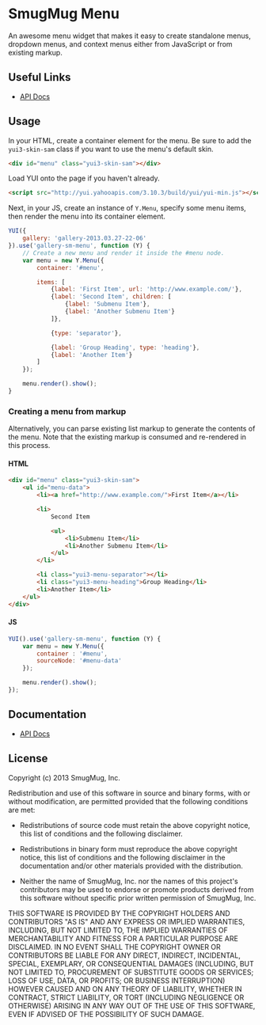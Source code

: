 SmugMug Menu
============

An awesome menu widget that makes it easy to create standalone menus, dropdown
menus, and context menus either from JavaScript or from existing markup.

Useful Links
------------

* [API Docs][api-docs]

[api-docs]:http://smugmug.github.com/yui-gallery/api/modules/gallery-sm-menu.html

Usage
-----

In your HTML, create a container element for the menu. Be sure to add the `yui3-skin-sam` class if you want to use the menu's default skin.

```html
<div id="menu" class="yui3-skin-sam"></div>
```

Load YUI onto the page if you haven't already.

```html
<script src="http://yui.yahooapis.com/3.10.3/build/yui/yui-min.js"></script>
```

Next, in your JS, create an instance of `Y.Menu`, specify some menu items, then render the menu into its container element.

```js
YUI({
    gallery: 'gallery-2013.03.27-22-06'
}).use('gallery-sm-menu', function (Y) {
    // Create a new menu and render it inside the #menu node.
    var menu = new Y.Menu({
        container: '#menu',

        items: [
            {label: 'First Item', url: 'http://www.example.com/'},
            {label: 'Second Item', children: [
                {label: 'Submenu Item'},
                {label: 'Another Submenu Item'}
            ]},

            {type: 'separator'},

            {label: 'Group Heading', type: 'heading'},
            {label: 'Another Item'}
        ]
    });

    menu.render().show();
}
```

### Creating a menu from markup

Alternatively, you can parse existing list markup to generate the contents of
the menu. Note that the existing markup is consumed and re-rendered in this
process.

#### HTML

```html
<div id="menu" class="yui3-skin-sam">
    <ul id="menu-data">
        <li><a href="http://www.example.com/">First Item</a></li>

        <li>
            Second Item

            <ul>
                <li>Submenu Item</li>
                <li>Another Submenu Item</li>
            </ul>
        </li>

        <li class="yui3-menu-separator"></li>
        <li class="yui3-menu-heading">Group Heading</li>
        <li>Another Item</li>
    </ul>
</div>
```

#### JS

```js
YUI().use('gallery-sm-menu', function (Y) {
    var menu = new Y.Menu({
        container : '#menu',
        sourceNode: '#menu-data'
    });

    menu.render().show();
});
```

Documentation
--------------

* [API Docs](http://smugmug.github.com/yui-gallery/api/modules/gallery-sm-menu.html)

License
-------

Copyright (c) 2013 SmugMug, Inc.

Redistribution and use of this software in source and binary forms, with or
without modification, are permitted provided that the following conditions are
met:

  * Redistributions of source code must retain the above copyright notice, this
    list of conditions and the following disclaimer.

  * Redistributions in binary form must reproduce the above copyright notice,
    this list of conditions and the following disclaimer in the documentation
    and/or other materials provided with the distribution.

  * Neither the name of SmugMug, Inc. nor the names of this project's
    contributors may be used to endorse or promote products derived from this
    software without specific prior written permission of SmugMug, Inc.

THIS SOFTWARE IS PROVIDED BY THE COPYRIGHT HOLDERS AND CONTRIBUTORS "AS IS" AND
ANY EXPRESS OR IMPLIED WARRANTIES, INCLUDING, BUT NOT LIMITED TO, THE IMPLIED
WARRANTIES OF MERCHANTABILITY AND FITNESS FOR A PARTICULAR PURPOSE ARE
DISCLAIMED. IN NO EVENT SHALL THE COPYRIGHT OWNER OR CONTRIBUTORS BE LIABLE FOR
ANY DIRECT, INDIRECT, INCIDENTAL, SPECIAL, EXEMPLARY, OR CONSEQUENTIAL DAMAGES
(INCLUDING, BUT NOT LIMITED TO, PROCUREMENT OF SUBSTITUTE GOODS OR SERVICES;
LOSS OF USE, DATA, OR PROFITS; OR BUSINESS INTERRUPTION) HOWEVER CAUSED AND ON
ANY THEORY OF LIABILITY, WHETHER IN CONTRACT, STRICT LIABILITY, OR TORT
(INCLUDING NEGLIGENCE OR OTHERWISE) ARISING IN ANY WAY OUT OF THE USE OF THIS
SOFTWARE, EVEN IF ADVISED OF THE POSSIBILITY OF SUCH DAMAGE.
